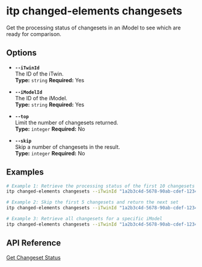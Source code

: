 # itp changed-elements changesets

Get the processing status of changesets in an iModel to see which are ready for comparison.

## Options

- **`--iTwinId`**  
  The ID of the iTwin.  
  **Type:** `string` **Required:** Yes

- **`--iModelId`**  
  The ID of the iModel.  
  **Type:** `string` **Required:** Yes

- **`--top`**  
  Limit the number of changesets returned.  
  **Type:** `integer` **Required:** No

- **`--skip`**  
  Skip a number of changesets in the result.  
  **Type:** `integer` **Required:** No

## Examples

```bash
# Example 1: Retrieve the processing status of the first 10 changesets for a specific iModel
itp changed-elements changesets --iTwinId "1a2b3c4d-5678-90ab-cdef-1234567890ab" --iModelId "ad0ba809-9241-48ad-9eb0-c8038c1a1d51" --top 10

# Example 2: Skip the first 5 changesets and return the next set
itp changed-elements changesets --iTwinId "1a2b3c4d-5678-90ab-cdef-1234567890ab" --iModelId "ad0ba809-9241-48ad-9eb0-c8038c1a1d51" --skip 5 --top 10

# Example 3: Retrieve all changesets for a specific iModel
itp changed-elements changesets --iTwinId "1a2b3c4d-5678-90ab-cdef-1234567890ab" --iModelId "ad0ba809-9241-48ad-9eb0-c8038c1a1d51"
```

## API Reference

[Get Changeset Status](https://developer.bentley.com/apis/changed-elements/operations/get-changesets/)
